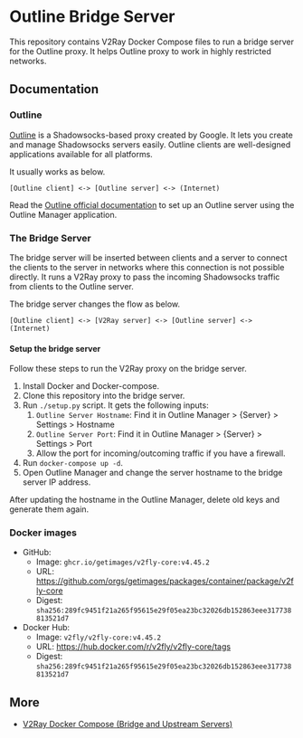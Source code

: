 # Outline Bridge Server

This repository contains V2Ray Docker Compose files to run a bridge server for the Outline proxy.
It helps Outline proxy to work in highly restricted networks.

## Documentation

### Outline

[Outline](https://getoutline.org) is a Shadowsocks-based proxy created by Google.
It lets you create and manage Shadowsocks servers easily.
Outline clients are well-designed applications available for all platforms.

It usually works as below.

```
[Outline client] <-> [Outline server] <-> (Internet)
```

Read the [Outline official documentation](https://getoutline.org/get-started) to set up an Outline server using the Outline Manager application.

### The Bridge Server

The bridge server will be inserted between clients and a server to connect the clients to the server
in networks where this connection is not possible directly.
It runs a V2Ray proxy to pass the incoming Shadowsocks traffic from clients to the Outline server.

The bridge server changes the flow as below.

```
[Outline client] <-> [V2Ray server] <-> [Outline server] <-> (Internet)
```

#### Setup the bridge server

Follow these steps to run the V2Ray proxy on the bridge server.

1. Install Docker and Docker-compose.
1. Clone this repository into the bridge server.
1. Run `./setup.py` script. It gets the following inputs:
    1. `Outline Server Hostname`: Find it in Outline Manager > {Server} > Settings > Hostname
    1. `Outline Server Port`: Find it in Outline Manager > {Server} > Settings > Port
    1. Allow the port for incoming/outcoming traffic if you have a firewall.
1. Run `docker-compose up -d`.
1. Open Outline Manager and change the server hostname to the bridge server IP address.

After updating the hostname in the Outline Manager, delete old keys and generate them again.

### Docker images

* GitHub:
    * Image: ```ghcr.io/getimages/v2fly-core:v4.45.2```
    * URL: https://github.com/orgs/getimages/packages/container/package/v2fly-core
    * Digest: `sha256:289fc9451f21a265f95615e29f05ea23bc32026db152863eee317738813521d7`
* Docker Hub:
    * Image: ```v2fly/v2fly-core:v4.45.2```
    * URL: https://hub.docker.com/r/v2fly/v2fly-core/tags
    * Digest: `sha256:289fc9451f21a265f95615e29f05ea23bc32026db152863eee317738813521d7`

## More

* [V2Ray Docker Compose (Bridge and Upstream Servers)](https://github.com/miladrahimi/v2ray-docker-compose)
